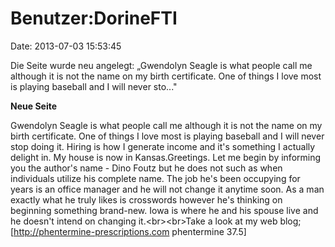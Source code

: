Benutzer:DorineFTI
==================

Date: 2013-07-03 15:53:45

Die Seite wurde neu angelegt: „Gwendolyn Seagle is what people call me
although it is not the name on my birth certificate. One of things I
love most is playing baseball and I will never sto..."

**Neue Seite**

<div>

Gwendolyn Seagle is what people call me although it is not the name on
my birth certificate. One of things I love most is playing baseball and
I will never stop doing it. Hiring is how I generate income and it\'s
something I actually delight in. My house is now in Kansas.Greetings.
Let me begin by informing you the author\'s name - Dino Foutz but he
does not such as when individuals utilize his complete name. The job
he\'s been occupying for years is an office manager and he will not
change it anytime soon. As a man exactly what he truly likes is
crosswords however he\'s thinking on beginning something brand-new. Iowa
is where he and his spouse live and he doesn\'t intend on changing
it.\<br\>\<br\>Take a look at my web blog;
\[http://phentermine-prescriptions.com phentermine 37.5\]

</div>
